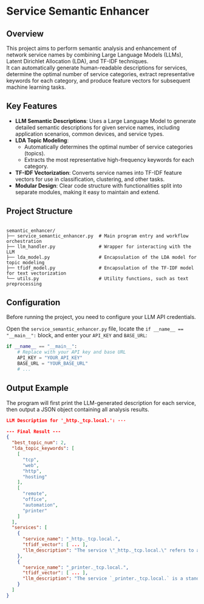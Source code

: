 
# Service Semantic Enhancer

## Overview

This project aims to perform semantic analysis and enhancement of network service names by combining Large Language Models (LLMs), Latent Dirichlet Allocation (LDA), and TF-IDF techniques.  
It can automatically generate human-readable descriptions for services, determine the optimal number of service categories, extract representative keywords for each category, and produce feature vectors for subsequent machine learning tasks.

## Key Features

- **LLM Semantic Descriptions**: Uses a Large Language Model to generate detailed semantic descriptions for given service names, including application scenarios, common devices, and service types.
- **LDA Topic Modeling**:
  - Automatically determines the optimal number of service categories (topics).
  - Extracts the most representative high-frequency keywords for each category.
- **TF-IDF Vectorization**: Converts service names into TF-IDF feature vectors for use in classification, clustering, and other tasks.
- **Modular Design**: Clear code structure with functionalities split into separate modules, making it easy to maintain and extend.

## Project Structure

```

semantic_enhancer/
├── service_semantic_enhancer.py  # Main program entry and workflow orchestration
├── llm_handler.py                # Wrapper for interacting with the LLM
├── lda_model.py                  # Encapsulation of the LDA model for topic modeling
├── tfidf_model.py                # Encapsulation of the TF-IDF model for text vectorization
└── utils.py                      # Utility functions, such as text preprocessing

```

## Configuration

Before running the project, you need to configure your LLM API credentials.

Open the `service_semantic_enhancer.py` file, locate the `if __name__ == "__main__":` block, and enter your `API_KEY` and `BASE_URL`:

```python
if __name__ == "__main__":
    # Replace with your API key and base URL
    API_KEY = "YOUR_API_KEY"
    BASE_URL = "YOUR_BASE_URL"
    # ...
```

## Output Example

The program will first print the LLM-generated description for each service, then output a JSON object containing all analysis results.

```json
LLM Description for '_http._tcp.local.': ···

--- Final Result ---
{
  "best_topic_num": 2,
  "lda_topic_keywords": [
    [
      "tcp",
      "web",
      "http",
      "hosting"
    ],
    [
      "remote", 
      "office", 
      "automation",
      "printer"
    ]
  ],
  "services": [
    {
      "service_name": "_http._tcp.local.",
      "tfidf_vector": [ ... ],
      "llm_description": "The service \"_http._tcp.local.\" refers to a standard way of advertising and discovering web servers (HTTP services) on a local network using Zeroconf networking protocols like Bonjour or Avahi. ..."
    },
    {
      "service_name": "_printer._tcp.local.",
      "tfidf_vector": [ ... ],
      "llm_description": "The service `_printer._tcp.local.` is a standard service type used in Zeroconf networking (like Apple's Bonjour or the open-source Avahi) to advertise and discover printers on a local network. ..."
    }
  ]
}
```
